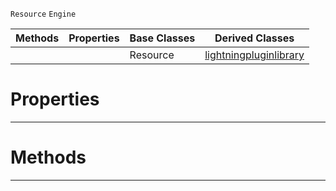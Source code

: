 `Resource` `Engine`



|Methods|Properties|Base Classes|Derived Classes|
|---|---|---|---|
| | |Resource|[lightningpluginlibrary](https://github.com/dragonCASTjosh/PlasmaDocs/blob/master/code_reference/class_reference/lightningpluginlibrary.markdown)|


 #  Properties


---  
 #  Methods


---  
 

 